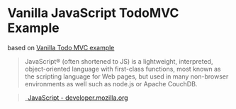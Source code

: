 # Vanilla JavaScript TodoMVC Example
based on [Vanilla Todo MVC example](https://github.com/tastejs/todomvc/tree/gh-pages/vanilla-examples/vanillajs)

> JavaScript® (often shortened to JS) is a lightweight, interpreted, object-oriented language with first-class functions, most known as the scripting language for Web pages, but used in many non-browser environments as well such as node.js or Apache CouchDB.

> _[JavaScript - developer.mozilla.org](http://developer.mozilla.org/en-US/docs/JavaScript)
